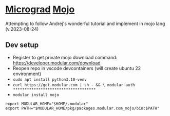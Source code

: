 # [Micrograd](https://youtu.be/VMj-3S1tku0?si=EpDtCDZ-rv9ClTwC) [Mojo](https://docs.modular.com/mojo/)

Attempting to follow Andrej's wonderful tutorial and implement in mojo lang (v.2023-08-24)

## Dev setup
- Register to get private mojo download command: https://developer.modular.com/download
- Reopen repo in vscode devcontainers (will create ubuntu 22 environment)
- `sudo apt install python3.10-venv`
- `curl https://get.modular.com | sh - && \
modular auth ************************************`
- `modular install mojo`
```shell
export MODULAR_HOME="$HOME/.modular"
export PATH="$MODULAR_HOME/pkg/packages.modular.com_mojo/bin:$PATH"
```
